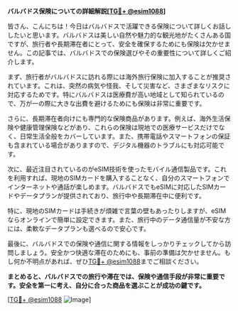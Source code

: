 **バルバドス保険についての詳細解説[[TG💪+ @esim1088](https://t.me/s/esim1088)]**

皆さん、こんにちは！今日はバルバドスで活躍できる保険について詳しくお話ししたいと思います。バルバドスは美しい自然や魅力的な観光地がたくさんある国ですが、旅行者や長期滞在者にとって、安全を確保するためにも保険は欠かせません。この記事では、バルバドスでの保険選びやその重要性について詳しくご紹介します。

まず、旅行者がバルバドスに訪れる際には海外旅行保険に加入することが推奨されています。これは、突然の病気や怪我、そして災害など、さまざまなリスクに対応するためです。特にバルバドスは医療費が高い地域として知られているので、万が一の際に大きな出費を避けるためにも保険は非常に重要です。

さらに、長期滞在者向けにも専門的な保険商品があります。例えば、海外生活保険や健康管理保険などがあり、これらの保険は現地での医療サービスだけでなく、日常生活全般をカバーしています。また、携帯電話やスマートフォンの保証も含まれている場合がありますので、デジタル機器のトラブルにも対応可能です。

次に、最近注目されているのがeSIM技術を使ったモバイル通信製品です。これを利用すれば、現地のSIMカードを購入することなく、自分のスマートフォンでインターネットや通話が楽しめます。バルバドスでもeSIMに対応したSIMカードやデータプランが提供されており、旅行中や長期滞在中に便利です。

特に、現地のSIMカードは手続きが煩雑で言葉の壁もあったりしますが、eSIMならオンラインで簡単に設定できます。また、旅行中のデータ通信量が不安な方には、柔軟なデータプランも選べるので安心です。

最後に、バルバドスでの保険や通信に関する情報をしっかりチェックしてから訪問しましょう。安全かつ快適な滞在のためにも、事前の準備は欠かせません。もし何か不明点があれば、ぜひ[TG💪+ @esim1088](https://t.me/s/esim1088)までご相談ください。

**まとめると、バルバドスでの旅行や滞在では、保険や通信手段が非常に重要です。安全を第一に考え、自分に合った商品を選ぶことが成功の鍵です。**

[[TG💪+ @esim1088](https://t.me/s/esim1088) ![Image](https://i.postimg.cc/Y0z9fWf4/image.png)]